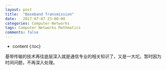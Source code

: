 ```yaml
---
layout: post
title:  "Baseband Transmission"
date:   2017-07-07 23:00:00
categories: Computer-Networks
tags: Computer Networks Mathmatics
comments: false
---
```

* content
{:toc}

基带传输的技术再往底层深入就是通信专业的相关知识了，又是一大坨。暂时因为时间问题，不再深入处理。
<!--more-->
